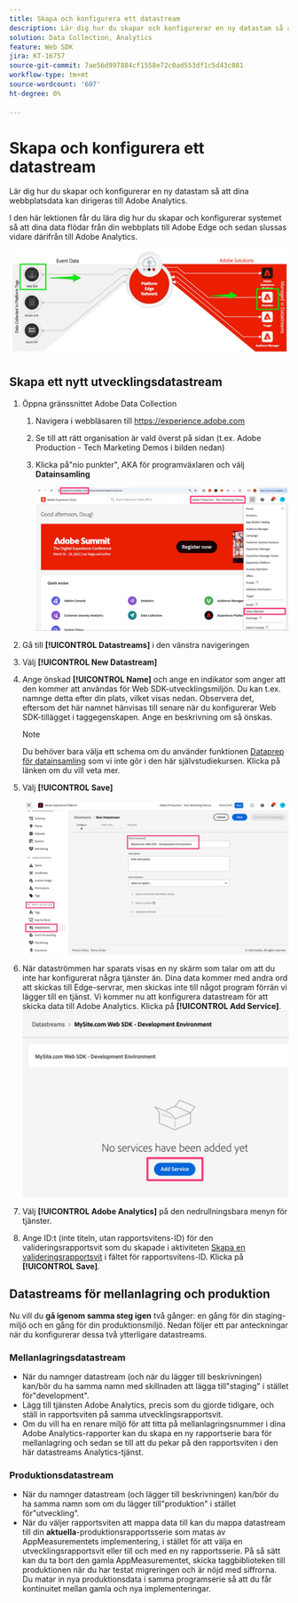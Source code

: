 ```yaml
---
title: Skapa och konfigurera ett datastream
description: Lär dig hur du skapar och konfigurerar en ny datastam så att dina webbplatsdata kan dirigeras till Adobe Analytics.
solution: Data Collection, Analytics
feature: Web SDK
jira: KT-16757
source-git-commit: 7ae56d997884cf1558e72c0ad553df1c5d43c081
workflow-type: tm+mt
source-wordcount: '607'
ht-degree: 0%

---
```



# Skapa och konfigurera ett datastream

Lär dig hur du skapar och konfigurerar en ny datastam så att dina webbplatsdata kan dirigeras till Adobe Analytics.

I den här lektionen får du lära dig hur du skapar och konfigurerar systemet så att dina data flödar från din webbplats till Adobe Edge och sedan slussas vidare därifrån till Adobe Analytics.

![Arkitekturdiagram](assets/architecture_diagram.jpg)

## Skapa ett nytt utvecklingsdatastream

1. Öppna gränssnittet Adobe Data Collection
   1. Navigera i webbläsaren till https://experience.adobe.com
   1. Se till att rätt organisation är vald överst på sidan (t.ex. Adobe Production - Tech Marketing Demos i bilden nedan)
   1. Klicka på&quot;nio punkter&quot;, AKA för programväxlaren och välj **Datainsamling**

      ![Navigera till datainsamling](assets/navigate-to-data-collection.jpg)

1. Gå till **[!UICONTROL Datastreams]** i den vänstra navigeringen
1. Välj **[!UICONTROL New Datastream]**
1. Ange önskad **[!UICONTROL Name]** och ange en indikator som anger att den kommer att användas för Web SDK-utvecklingsmiljön. Du kan t.ex. namnge detta efter din plats, vilket visas nedan. Observera det, eftersom det här namnet hänvisas till senare när du konfigurerar Web SDK-tillägget i taggegenskapen. Ange en beskrivning om så önskas.

   >[!NOTE]
   >
   >Du behöver bara välja ett schema om du använder funktionen [Dataprep för datainsamling](https://experienceleague.adobe.com/sv/docs/platform-learn/data-collection/edge-network/data-prep) som vi inte gör i den här självstudiekursen. Klicka på länken om du vill veta mer.

1. Välj **[!UICONTROL Save]**

   ![Skapa datastream](assets/create-new-datastream.jpg)

1. När dataströmmen har sparats visas en ny skärm som talar om att du inte har konfigurerat några tjänster än. Dina data kommer med andra ord att skickas till Edge-servrar, men skickas inte till något program förrän vi lägger till en tjänst. Vi kommer nu att konfigurera datastream för att skicka data till Adobe Analytics. Klicka på **[!UICONTROL Add Service]**.
   ![Lägg till tjänst](assets/datastream-add-service.jpg)
1. Välj **[!UICONTROL Adobe Analytics]** på den nedrullningsbara menyn för tjänster.
1. Ange ID:t (inte titeln, utan rapportsvitens-ID) för den valideringsrapportsvit som du skapade i aktiviteten [Skapa en valideringsrapportsvit](create-a-validation-report-suite.md) i fältet för rapportsvitens-ID. Klicka på **[!UICONTROL Save]**.

## Datastreams för mellanlagring och produktion

Nu vill du **gå igenom samma steg igen** två gånger: en gång för din staging-miljö och en gång för din produktionsmiljö. Nedan följer ett par anteckningar när du konfigurerar dessa två ytterligare datastreams.

### Mellanlagringsdatastream

* När du namnger datastream (och när du lägger till beskrivningen) kan/bör du ha samma namn med skillnaden att lägga till&quot;staging&quot; i stället för&quot;development&quot;.
* Lägg till tjänsten Adobe Analytics, precis som du gjorde tidigare, och ställ in rapportsviten på samma utvecklingsrapportsvit.
* Om du vill ha en renare miljö för att titta på mellanlagringsnummer i dina Adobe Analytics-rapporter kan du skapa en ny rapportserie bara för mellanlagring och sedan se till att du pekar på den rapportsviten i den här datastreams Analytics-tjänst.

### Produktionsdatastream

* När du namnger datastream (och lägger till beskrivningen) kan/bör du ha samma namn som om du lägger till&quot;produktion&quot; i stället för&quot;utveckling&quot;.
* När du väljer rapportsviten att mappa data till kan du mappa datastream till din **aktuella**-produktionsrapportsserie som matas av AppMeasurementets implementering, i stället för att välja en utvecklingsrapportsvit eller till och med en ny rapportsserie. På så sätt kan du ta bort den gamla AppMeasurementet, skicka taggbiblioteken till produktionen när du har testat migreringen och är nöjd med siffrorna. Du matar in nya produktionsdata i samma programserie så att du får kontinuitet mellan gamla och nya implementeringar.
